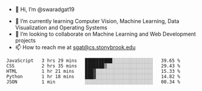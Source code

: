 - 👋 Hi, I’m @swaradgat19
<!-- - 👀 I’m interested in  -->
- 🌱 I’m currently learning Computer Vision, Machine Learning, Data Visualization and Operating Systems
- 💞️ I’m looking to collaborate on Machine Learning and Web Development projects 
- 📫 How to reach me at sgat@cs.stonybrook.edu

<!--START_SECTION:waka-->

```text
JavaScript   3 hrs 29 mins   ██████████░░░░░░░░░░░░░░░   39.65 %
CSS          2 hrs 35 mins   ███████▒░░░░░░░░░░░░░░░░░   29.43 %
HTML         1 hr 21 mins    ███▓░░░░░░░░░░░░░░░░░░░░░   15.33 %
Python       1 hr 18 mins    ███▓░░░░░░░░░░░░░░░░░░░░░   14.82 %
JSON         1 min           ░░░░░░░░░░░░░░░░░░░░░░░░░   00.34 %
```

<!--END_SECTION:waka-->

<!---
swaradgat19/swaradgat19 is a ✨ special ✨ repository because its `README.md` (this file) appears on your GitHub profile.
You can click the Preview link to take a look at your changes.
--->
